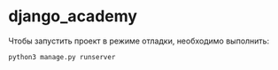 # django_academy
Чтобы запустить проект в режиме отладки, необходимо выполнить:
```
python3 manage.py runserver
```
